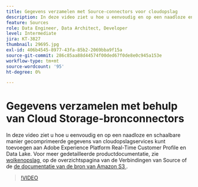 ```yaml
---
title: Gegevens verzamelen met Source-connectors voor cloudopslag
description: In deze video ziet u hoe u eenvoudig en op een naadloze en schaalbare manier gecomprimeerde gegevens van cloudopslagservices kunt toevoegen aan Adobe Experience Platform Real-Time Customer Profile en Data Lake.
feature: Sources
role: Data Engineer, Data Architect, Developer
level: Intermediate
jira: KT-3827
thumbnail: 29695.jpg
exl-id: 406b4545-8977-43fa-85b2-2069bba9f15a
source-git-commit: 286c85aa88d44574f00ded67f0de8e0c945a153e
workflow-type: tm+mt
source-wordcount: '95'
ht-degree: 0%

---
```


# Gegevens verzamelen met behulp van Cloud Storage-bronconnectors

In deze video ziet u hoe u eenvoudig en op een naadloze en schaalbare manier gecomprimeerde gegevens van cloudopslagservices kunt toevoegen aan Adobe Experience Platform Real-Time Customer Profile en Data Lake. Voor meer gedetailleerde productdocumentatie, zie [&#x200B; wolkenopslag &#x200B;](https://experienceleague.adobe.com/docs/experience-platform/sources/home.html?lang=nl-NL#cloud-storage) op de overzichtspagina van de Verbindingen van Source of de [&#x200B; de documentatie van de bron van Amazon S3 &#x200B;](https://experienceleague.adobe.com/docs/experience-platform/sources/ui-tutorials/create/cloud-storage/s3.html?lang=nl-NL).

>[!VIDEO](https://video.tv.adobe.com/v/29695?learn=on&enablevpops)

